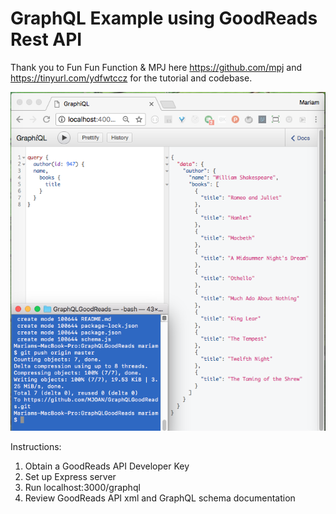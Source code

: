 # GraphQL Example using GoodReads Rest API
Thank you to Fun Fun Function & MPJ here https://github.com/mpj and https://tinyurl.com/ydfwtccz for the tutorial and codebase. 

![screenshot](screenshot.png)

Instructions: 
1. Obtain a GoodReads API Developer Key
2. Set up Express server
3. Run localhost:3000/graphql
4. Review GoodReads API xml and GraphQL schema documentation

